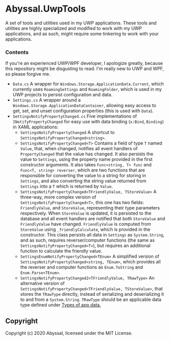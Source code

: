 # Abyssal.UwpTools
A set of tools and utilities used in my UWP applications. These tools and utilities are highly specialized and modified to work with my UWP applications, and as such, might require some tinkering to work with your applications.

### Contents
If you're an experienced UWP/WPF developer, I apologize greatly, because this repository might be disgusting to read. I'm really new to UWP and WPF, so please forgive me.
- `Data.cs` A wrapper for `Windows.Storage.ApplicationData.Current`, which currently uses `RoamingSettings` and `RoamingFolder`, which is used in my UWP projects to persist configuration and data.
- `Settings.cs` A wrapper around a `Windows.Storage.ApplicationDataContainer`, allowing easy access to get, set, and unset configuration properties (this is used with `Data`).
- `SettingsNotifyPropertyChanged.cs` Five implementations of `INotifyPropertyChanged` for easy use with data binding (`x:Bind`, `Binding`) in XAML applications:
  - `SettingsNotifyPropertyChanged` A shortcut to `SettingsNotifyPropertyChanged<string>`.
  - `SettingsNotifyPropertyChanged<T>` Contains a field of type `T` named `Value`, that, when changed, notifies all event handlers of `PropertyChanged` that the value has changed. It also persists the value to `Settings`, using the property name provided in the first constructor arguments. It also takes `Func<string, T> func` and `Func<T, string> reverser`, which are two functions that are responsible for converting the value to a string for storing in `Settings`, and also converting the string value returned from `Settings` into a `T` which is returned by `Value`.
  - `SettingsNotifyPropertyChanged<TFriendlyValue, TStoreValue>` A three-way, more complex version of `SettingsNotifyPropertyChanged<T>`, this one has two fields: `FriendlyValue`, and `StoreValue`, representing their type parameters respectively. When `StoreValue` is updated, it is persisted to the database and all event handlers are notified that both `StoreValue` and `FriendlyValue` have changed. `FriendlyValue` is computed from `StoreValue` using `_friendlyCalculate`, which is provided in the constructor. This class persists all data in `Settings` as `System.String`, and as such, requires reverser/computer functions (the same as `SettingsNotifyPropertyChanged<T>`), but requires an additional function to calculate the friendly value.
  - `SettingsEnumNotifyPropertyChanged<TEnum>` A simplified version of `SettingsNotifyPropertyChanged<string, TEnum>`, which provides all the reverser and computer functions as `Enum.ToString` and `Enum.Parse<TEnum>`.
  - `SettingsNotifyPropertyChanged2<TFriendlyValue, TRawType>` An alternative version of `SettingsNotifyPropertyChanged<TFriendlyValue, TStoreValue>`, that stores the `TRawType` directly, instead of serializing and deserializing it to and from a `System.String`. `TRawType` should be an applicable data type defined under [Types of app data.](https://docs.microsoft.com/en-us/windows/uwp/design/app-settings/store-and-retrieve-app-data#types-of-app-data)
  

## Copyright
Copyright (c) 2020 Abyssal, licensed under the MIT License.
